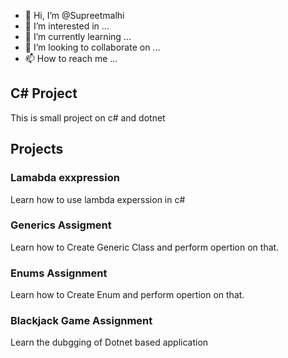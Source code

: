 - 👋 Hi, I’m @Supreetmalhi
- 👀 I’m interested in ...
- 🌱 I’m currently learning ...
- 💞️ I’m looking to collaborate on ...
- 📫 How to reach me ...

<!---
Supreetmalhi/Supreetmalhi is a ✨ special ✨ repository because its `README.md` (this file) appears on your GitHub profile.
You can click the Preview link to take a look at your changes.
--->
## C# Project
This is small project on c# and dotnet

## Projects

### Lamabda exxpression
Learn how to use lambda experssion in c# 


### Generics Assigment
Learn how to Create Generic Class and perform opertion on that.

### Enums Assignment
Learn how to Create Enum and perform opertion on that.

### Blackjack Game Assignment
Learn the dubgging of Dotnet based application

